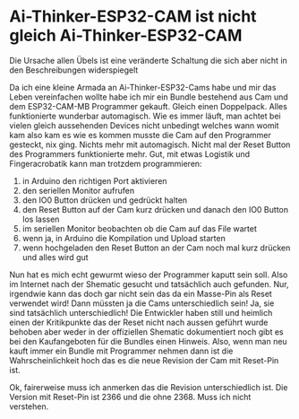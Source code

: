 # Ai-Thinker-ESP32-CAM ist nicht gleich Ai-Thinker-ESP32-CAM
Die Ursache allen Übels ist eine veränderte Schaltung die sich aber nicht in den Beschreibungen widerspiegelt

Da ich eine kleine Armada an Ai-Thinker-ESP32-Cams habe und mir das Leben vereinfachen wollte habe ich mir ein Bundle bestehend aus Cam und dem ESP32-CAM-MB Programmer gekauft. Gleich einen Doppelpack. Alles funktionierte wunderbar automagisch. Wie es immer läuft, man achtet bei vielen gleich aussehenden Devices nicht unbedingt welches wann womit kam also kam es wie es kommen musste die Cam auf den Programmer gesteckt, nix ging. Nichts mehr mit automagisch. Nicht mal der Reset Button des Programmers funktionierte mehr. Gut, mit etwas Logistik und Fingeracrobatik kann man trotzdem programmieren:

1. in Arduino den richtigen Port aktivieren
2. den seriellen Monitor aufrufen
3. den IO0 Button drücken und gedrückt halten
4. den Reset Button auf der Cam kurz drücken und danach den IO0 Button los lassen
5. im seriellen Monitor beobachten ob die Cam auf das File wartet
6. wenn ja, in Arduino die Kompilation und Upload starten
7. wenn hochgeladen den Reset Button an der Cam noch mal kurz drücken und alles wird gut

Nun hat es mich echt gewurmt wieso der Programmer kaputt sein soll. Also im Internet nach der Shematic gesucht und tatsächlich auch gefunden. Nur, irgendwie kann das doch gar nicht sein das da ein Masse-Pin als Reset verwendet wird! 
Dann müssten ja die Cams unterschiedlich sein!
Ja, sie sind tatsächlich unterschiedlich! Die Entwickler haben still und heimlich einen der Kritikpunkte das der Reset nicht nach aussen geführt wurde behoben aber weder in der offiziellen Shematic dokumentiert noch gibt es bei den Kaufangeboten für die Bundles einen Hinweis. 
Also, wenn man neu kauft immer ein Bundle mit Programmer nehmen dann ist die Wahrscheinlichkeit hoch das es die neue Revision der Cam mit Reset-Pin ist.

Ok, fairerweise muss ich anmerken das die Revision unterschiedlich ist. Die Version mit Reset-Pin ist 2366 und die ohne 2368. Muss ich nicht verstehen.
